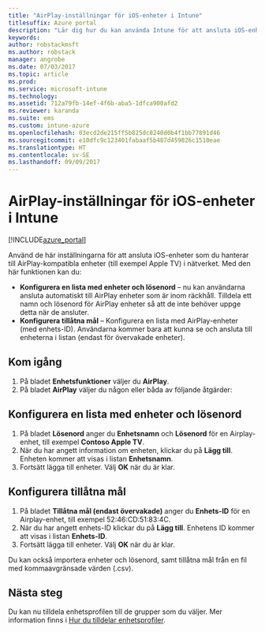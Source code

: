 ```yaml
---
title: "AirPlay-inställningar för iOS-enheter i Intune"
titlesuffix: Azure portal
description: "Lär dig hur du kan använda Intune för att ansluta iOS-enheter automatiskt till AirPlay-kompatibla enheter."
keywords: 
author: robstackmsft
ms.author: robstack
manager: angrobe
ms.date: 07/03/2017
ms.topic: article
ms.prod: 
ms.service: microsoft-intune
ms.technology: 
ms.assetid: 712a79fb-14ef-4f6b-aba5-1dfca900afd2
ms.reviewer: karanda
ms.suite: ems
ms.custom: intune-azure
ms.openlocfilehash: 03ecd2de215ff5b825dc8240d0b4f1bb77891d46
ms.sourcegitcommit: e10dfc9c123401fabaaf5b487d459826c1510eae
ms.translationtype: HT
ms.contentlocale: sv-SE
ms.lasthandoff: 09/09/2017
---
```

# <a name="intune-airplay-settings-for-ios-devices"></a>AirPlay-inställningar för iOS-enheter i Intune

[!INCLUDE[azure_portal](./includes/azure_portal.md)]

Använd de här inställningarna för att ansluta iOS-enheter som du hanterar till AirPlay-kompatibla enheter (till exempel Apple TV) i nätverket.
Med den här funktionen kan du:

- **Konfigurera en lista med enheter och lösenord** – nu kan användarna ansluta automatiskt till AirPlay enheter som är inom räckhåll. Tilldela ett namn och lösenord för AirPlay enheter så att de inte behöver uppge detta när de ansluter.
- **Konfigurera tillåtna mål** – Konfigurera en lista med AirPlay-enheter (med enhets-ID). Användarna kommer bara att kunna se och ansluta till enheterna i listan (endast för övervakade enheter).

## <a name="get-started"></a>Kom igång

1. På bladet **Enhetsfunktioner** väljer du **AirPlay**.
2. På bladet **AirPlay** väljer du någon eller båda av följande åtgärder:

## <a name="configure-a-device-and-password-list"></a>Konfigurera en lista med enheter och lösenord

1. På bladet **Lösenord** anger du **Enhetsnamn** och **Lösenord** för en Airplay-enhet, till exempel **Contoso Apple TV**.
2. När du har angett information om enheten, klickar du på **Lägg till**. Enheten kommer att visas i listan **Enhetsnamn**.
3. Fortsätt lägga till enheter. Välj **OK** när du är klar.


## <a name="configure-allowed-destinations"></a>Konfigurera tillåtna mål

1. På bladet **Tillåtna mål (endast övervakade)** anger du **Enhets-ID** för en Airplay-enhet, till exempel 52:46:CD:51:83:4C.
2. När du har angett enhets-ID klickar du på **Lägg till**. Enhetens ID kommer att visas i listan **Enhets-ID**.
3. Fortsätt lägga till enheter. Välj **OK** när du är klar.

Du kan också importera enheter och lösenord, samt tillåtna mål från en fil med kommaavgränsade värden (.csv).


## <a name="next-steps"></a>Nästa steg

Du kan nu tilldela enhetsprofilen till de grupper som du väljer. Mer information finns i [Hur du tilldelar enhetsprofiler](device-profile-assign.md).

